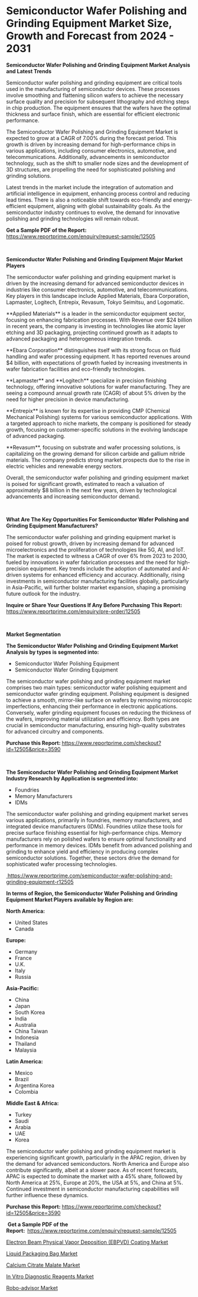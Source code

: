 <p><h1>Semiconductor Wafer Polishing and Grinding Equipment Market Size, Growth and Forecast from 2024 - 2031</h1></p><p><strong>Semiconductor Wafer Polishing and Grinding Equipment Market Analysis and Latest Trends</strong></p>
<p><p>Semiconductor wafer polishing and grinding equipment are critical tools used in the manufacturing of semiconductor devices. These processes involve smoothing and flattening silicon wafers to achieve the necessary surface quality and precision for subsequent lithography and etching steps in chip production. The equipment ensures that the wafers have the optimal thickness and surface finish, which are essential for efficient electronic performance.</p><p>The Semiconductor Wafer Polishing and Grinding Equipment Market is expected to grow at a CAGR of 7.00% during the forecast period. This growth is driven by increasing demand for high-performance chips in various applications, including consumer electronics, automotive, and telecommunications. Additionally, advancements in semiconductor technology, such as the shift to smaller node sizes and the development of 3D structures, are propelling the need for sophisticated polishing and grinding solutions. </p><p>Latest trends in the market include the integration of automation and artificial intelligence in equipment, enhancing process control and reducing lead times. There is also a noticeable shift towards eco-friendly and energy-efficient equipment, aligning with global sustainability goals. As the semiconductor industry continues to evolve, the demand for innovative polishing and grinding technologies will remain robust.</p></p>
<p><strong>Get a Sample PDF of the Report:&nbsp;</strong> <a href="https://www.reportprime.com/enquiry/request-sample/12505">https://www.reportprime.com/enquiry/request-sample/12505</a></p>
<p>&nbsp;</p>
<p><strong>Semiconductor Wafer Polishing and Grinding Equipment Major Market Players</strong></p>
<p><p>The semiconductor wafer polishing and grinding equipment market is driven by the increasing demand for advanced semiconductor devices in industries like consumer electronics, automotive, and telecommunications. Key players in this landscape include Applied Materials, Ebara Corporation, Lapmaster, Logitech, Entrepix, Revasum, Tokyo Seimitsu, and Logomatic.</p><p>**Applied Materials** is a leader in the semiconductor equipment sector, focusing on enhancing fabrication processes. With Revenue over $24 billion in recent years, the company is investing in technologies like atomic layer etching and 3D packaging, projecting continued growth as it adapts to advanced packaging and heterogeneous integration trends.</p><p>**Ebara Corporation** distinguishes itself with its strong focus on fluid handling and wafer processing equipment. It has reported revenues around $4 billion, with expectations of growth fueled by increasing investments in wafer fabrication facilities and eco-friendly technologies. </p><p>**Lapmaster** and **Logitech** specialize in precision finishing technology, offering innovative solutions for wafer manufacturing. They are seeing a compound annual growth rate (CAGR) of about 5% driven by the need for higher precision in device manufacturing.</p><p>**Entrepix** is known for its expertise in providing CMP (Chemical Mechanical Polishing) systems for various semiconductor applications. With a targeted approach to niche markets, the company is positioned for steady growth, focusing on customer-specific solutions in the evolving landscape of advanced packaging.</p><p>**Revasum**, focusing on substrate and wafer processing solutions, is capitalizing on the growing demand for silicon carbide and gallium nitride materials. The company predicts strong market prospects due to the rise in electric vehicles and renewable energy sectors.</p><p>Overall, the semiconductor wafer polishing and grinding equipment market is poised for significant growth, estimated to reach a valuation of approximately $8 billion in the next few years, driven by technological advancements and increasing semiconductor demand.</p></p>
<p>&nbsp;</p>
<p><strong>What Are The Key Opportunities For Semiconductor Wafer Polishing and Grinding Equipment Manufacturers?</strong></p>
<p><p>The semiconductor wafer polishing and grinding equipment market is poised for robust growth, driven by increasing demand for advanced microelectronics and the proliferation of technologies like 5G, AI, and IoT. The market is expected to witness a CAGR of over 6% from 2023 to 2030, fueled by innovations in wafer fabrication processes and the need for high-precision equipment. Key trends include the adoption of automated and AI-driven systems for enhanced efficiency and accuracy. Additionally, rising investments in semiconductor manufacturing facilities globally, particularly in Asia-Pacific, will further bolster market expansion, shaping a promising future outlook for the industry.</p></p>
<p><strong>Inquire or Share Your Questions If Any Before Purchasing This Report:</strong> <a href="https://www.reportprime.com/enquiry/pre-order/12505">https://www.reportprime.com/enquiry/pre-order/12505</a></p>
<p>&nbsp;</p>
<p><strong>Market Segmentation</strong></p>
<p><strong>The Semiconductor Wafer Polishing and Grinding Equipment Market Analysis by types is segmented into:</strong></p>
<p><ul><li>Semiconductor Wafer Polishing Equipment</li><li>Semiconductor Wafer Grinding Equipment</li></ul></p>
<p><p>The semiconductor wafer polishing and grinding equipment market comprises two main types: semiconductor wafer polishing equipment and semiconductor wafer grinding equipment. Polishing equipment is designed to achieve a smooth, mirror-like surface on wafers by removing microscopic imperfections, enhancing their performance in electronic applications. Conversely, wafer grinding equipment focuses on reducing the thickness of the wafers, improving material utilization and efficiency. Both types are crucial in semiconductor manufacturing, ensuring high-quality substrates for advanced circuitry and components.</p></p>
<p><strong>Purchase this Report:&nbsp;</strong><a href="https://www.reportprime.com/checkout?id=12505&price=3590">https://www.reportprime.com/checkout?id=12505&price=3590</a></p>
<p>&nbsp;</p>
<p><strong>The Semiconductor Wafer Polishing and Grinding Equipment Market Industry Research by Application is segmented into:</strong></p>
<p><ul><li>Foundries</li><li>Memory Manufacturers</li><li>IDMs</li></ul></p>
<p><p>The semiconductor wafer polishing and grinding equipment market serves various applications, primarily in foundries, memory manufacturers, and integrated device manufacturers (IDMs). Foundries utilize these tools for precise surface finishing essential for high-performance chips. Memory manufacturers rely on polished wafers to ensure optimal functionality and performance in memory devices. IDMs benefit from advanced polishing and grinding to enhance yield and efficiency in producing complex semiconductor solutions. Together, these sectors drive the demand for sophisticated wafer processing technologies.</p></p>
<p><a href="https://www.reportprime.com/semiconductor-wafer-polishing-and-grinding-equipment-r12505">&nbsp;https://www.reportprime.com/semiconductor-wafer-polishing-and-grinding-equipment-r12505</a></p>
<p><strong>In terms of Region, the Semiconductor Wafer Polishing and Grinding Equipment Market Players available by Region are:</strong></p>
<p>
    <p> <strong> North America: </strong>
        <ul>
            <li>United States</li>
            <li>Canada</li>
        </ul>
        </p> 
    <p> <strong> Europe: </strong>
        <ul>
            <li>Germany</li>
            <li>France</li>
            <li>U.K.</li>
            <li>Italy</li>
            <li>Russia</li>
        </ul>
        </p> 
    <p> <strong> Asia-Pacific: </strong>
        <ul>
            <li>China</li>
            <li>Japan</li>
            <li>South Korea</li>
            <li>India</li>
            <li>Australia</li>
            <li>China Taiwan</li>
            <li>Indonesia</li>
            <li>Thailand</li>
            <li>Malaysia</li>
        </ul>
        </p> 
    <p> <strong> Latin America: </strong>
        <ul>
            <li>Mexico</li>
            <li>Brazil</li>
            <li>Argentina Korea</li>
            <li>Colombia</li>
        </ul>
        </p> 
    <p> <strong> Middle East & Africa: </strong>
        <ul>
            <li>Turkey</li>
            <li>Saudi</li>
            <li>Arabia</li>
            <li>UAE</li>
            <li>Korea</li>
        </ul>
    </p>
    </p>
<p><p>The semiconductor wafer polishing and grinding equipment market is experiencing significant growth, particularly in the APAC region, driven by the demand for advanced semiconductors. North America and Europe also contribute significantly, albeit at a slower pace. As of recent forecasts, APAC is expected to dominate the market with a 45% share, followed by North America at 25%, Europe at 20%, the USA at 5%, and China at 5%. Continued investment in semiconductor manufacturing capabilities will further influence these dynamics.</p></p>
<p><strong>Purchase this Report: </strong><a href="https://www.reportprime.com/checkout?id=12505&price=3590">https://www.reportprime.com/checkout?id=12505&price=3590</a></p>
<p>&nbsp;<strong>Get a Sample PDF of the Report:&nbsp;&nbsp;</strong><a href="https://www.reportprime.com/enquiry/request-sample/12505">https://www.reportprime.com/enquiry/request-sample/12505</a></p>
<p><strong></strong></p>
<p><p><a href="https://issuu.com/reportprime-2/docs/electron-beam-physical-vapor-deposi_b4fd517273b983">Electron Beam Physical Vapor Deposition (EBPVD) Coating Market</a></p><p><a href="https://www.linkedin.com/pulse/liquid-packaging-bag-market-essentials-key-players-demand-le8ef?trackingId=DqRWqSqESPiefJRmaEHyIw%3D%3D">Liquid Packaging Bag Market</a></p><p><a href="https://www.linkedin.com/pulse/role-calcium-citrate-malate-market-applications-pharmaceuticalfood-cbinf?trackingId=l7PQuOInSUqTGFkjYfppig%3D%3D">Calcium Citrate Malate Market</a></p><p><a href="https://medium.com/@susiegibson1945/in-vitro-diagnostic-reagents-market-global-market-insights-and-regional-analysis-2024-2031-f31084303758">In Vitro Diagnostic Reagents Market</a></p><p><a href="https://issuu.com/reportprime-2/docs/robo-advisor-market-size-2030.pptx_747733e4f4d7f9">Robo-advisor Market</a></p></p>